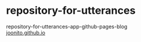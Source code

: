 # repository-for-utterances
repository-for-utterances-app-github-pages-blog<br>
[joonito.github.io](https://joonito.github.io/)

